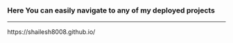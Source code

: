 ### Here You can easily navigate to any of my deployed projects
<hr/>
https://shailesh8008.github.io/
